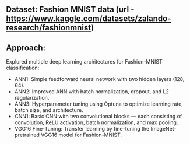 ## Dataset: Fashion MNIST data (url - https://www.kaggle.com/datasets/zalando-research/fashionmnist)

## Approach:
Explored multiple deep learning architectures for Fashion-MNIST classification:
- ANN1: Simple feedforward neural network with two hidden layers (128, 64).
- ANN2: Improved ANN with batch normalization, dropout, and L2 regularization.
- ANN3: Hyperparameter tuning using Optuna to optimize learning rate, batch size, and architecture.
- CNN1: Basic CNN with two convolutional blocks — each consisting of convolution, ReLU activation, batch normalization, and max pooling.
- VGG16 Fine-Tuning: Transfer learning by fine-tuning the ImageNet-pretrained VGG16 model for Fashion-MNIST.
